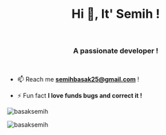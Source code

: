 <h1 align="center">Hi 👋, It' Semih !</h1>
<br>
<h3 align="center">A passionate developer !</h3>
<br>



- 📫 Reach me **semihbasak25@gmail.com** !

- ⚡ Fun fact **I love funds bugs and correct it !**<br>




<p align="left"> <img src="https://komarev.com/ghpvc/?username=basaksemih&label=Profile%20views&color=0e75b6&style=flat" alt="basaksemih" /> </p>


<p><img align="left" src="https://github-readme-streak-stats.herokuapp.com/?user=basaksemih&" alt="basaksemih" />




